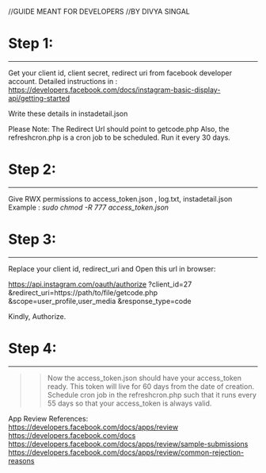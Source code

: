 //GUIDE MEANT FOR DEVELOPERS 
//BY DIVYA SINGAL

# Step 1:
______________

Get your client id, client secret, redirect uri from facebook developer account.
Detailed instructions in :
https://developers.facebook.com/docs/instagram-basic-display-api/getting-started

Write these details in instadetail.json

Please Note: The Redirect Url should point to getcode.php
Also, the refreshcron.php is a cron job to be scheduled. Run it every 30 days. 

# Step 2:
_________________

Give RWX permissions to access_token.json , log.txt, instadetail.json
Example : *sudo chmod -R 777 access_token.json*

# Step 3:
_______________________

Replace your client id, redirect_uri and Open this url in browser:

https://api.instagram.com/oauth/authorize
  ?client_id=27
  &redirect_uri=https://path/to/file/getcode.php
  &scope=user_profile,user_media
  &response_type=code

Kindly, Authorize.

# Step 4:
_________________________
>> Now the access_token.json should have your access_token ready.
This token will live for 60 days from the date of creation.
Schedule cron job in the refreshcron.php such that it runs every 55 days so that your access_token is always valid. 


App Review References:
https://developers.facebook.com/docs/apps/review
https://developers.facebook.com/docs
https://developers.facebook.com/docs/apps/review/sample-submissions
https://developers.facebook.com/docs/apps/review/common-rejection-reasons